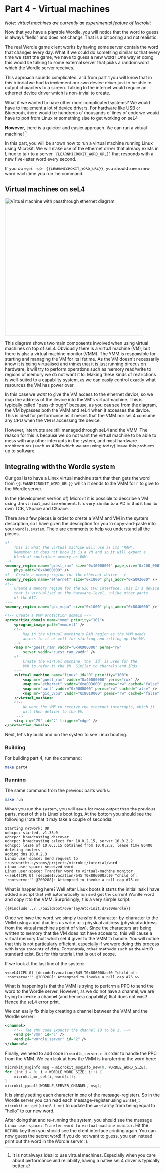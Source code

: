 # Part 4 - Virtual machines

*Note: virtual machines are currently an experimental feature of Microkit*

Now that you have a playable Wordle, you will notice that the word to guess
is always "hello" and does not change. That is a bit boring and not realistic.

The real Wordle game client works by having some server contain the word that
changes every day. What if we could do something similar so that every time we
start the game, we have to guess a new word? One way of doing this would be
talking to some external server that picks a random word which the Wordle server
receives.

This approach sounds complicated, and from part 1 you will know that in this tutorial we had to implement our own device driver just to be able to output characters to a screen. Talking
to the internet would require an ethernet device driver which is non-trivial to create.

What if we wanted to have other more complicated systems? We would have to implement a lot
of device drivers. For hardware like USB or Bluetooth, there would be
hundreds of thousands of lines of code we would have to port from Linux or something
else to get working on seL4.

**However**, there is a quicker and easier approach. We can run a virtual machine! [^1]

[^1]: It is not always ideal to use virtual machines. Especially when you care about
performance and reliability, having a native seL4 driver is typically better.

In this part, you will be shown how to run a virtual machine running Linux using
Microkit. We will make use of the ethernet driver that already exists in Linux to
talk to a server `{{LEARNMICROKIT_WORD_URL}}` that responds with a new five-letter word
every second.

If you do `wget -qO- {{LEARNMICROKIT_WORD_URL}}`, you should see a new word each time
you run the command.

## Virtual machines on seL4

<p><img height="450" src="assets/part4/passthrough.svg" alt="Virtual machine with passthrough ethernet diagram" /></p>

This diagram shows two main components involved when using virtual machines on top of seL4. Obviously there is a
virtual machine (VM), but there is also a virtual machine monitor (VMM). The VMM is responsible for starting and
managing the VM for its lifetime. As the VM doesn't necessarily know it is being virtualised and thinks that it
is just running directly on hardware, it will try to perform operations such as memory read/write to regions of
memory we do not want it to. Making these kinds of restrictions is well-suited to a capability system, as we can easily control exactly
what resources the VM has power over.

In this case we *want* to give the VM access to the ethernet device, so we map the address of the device into
the VM's virtual machine. This is typically called "pass-through" because, as you can see from the diagram, the
VM bypasses both the VMM and seL4 when it accesses the device. This is ideal for performance as it means that
the VMM nor seL4 consume any CPU when the VM is accessing the device.

However, interrupts are still managed through seL4 and the VMM. The reason for this is because we do not want
the virtual machine to be able to mess with any other interrupts in the system, and most hardware architectures
(such as ARM which we are using today) leave this problem up to software.

## Integrating with the Wordle system

Our goal is to have a Linux virtual machine start that then gets the word from `{{LEARNMICROKIT_WORD_URL}}` which
it sends to the VMM for it to give to the Wordle server.

In the (development version of) Microkit it is possible to describe a VM using the `virtual_machine` element. It is
very similar to a PD in that it has its own TCB, VSpace and CSpace.

There are a few pieces in order to create a VMM and VM in the system description, so I have given the description
for you to copy-and-paste into your `wordle.system`. There are comments to help you understand all the pieces.

```xml
<!--
    This is what the virtual machine will use as its "RAM".
    Remember it does not know it is a VM and so it will expect a
    block of contigious memory as RAM.
-->
<memory_region name="guest_ram" size="0x10000000" page_size="0x200_000"
    phys_addr="0x40000000" />
<!-- Create a memory region for the ethernet device -->
<memory_region name="ethernet" size="0x1000" phys_addr="0xa003000" />
<!--
    Create a memory region for the GIC CPU interface. This is a device
    that is virtualised at the hardware-level, unlike other parts
    of the GIC.
-->
<memory_region name="gic_vcpu" size="0x1000" phys_addr="0x8040000" />

<!-- Create a VMM protection domain -->
<protection_domain name="vmm" priority="101">
    <program_image path="vmm.elf" />
    <!--
        Map in the virtual machine's RAM region as the VMM needs
        access to it as well for starting and setting up the VM.
    -->
    <map mr="guest_ram" vaddr="0x40000000" perms="rw"
        setvar_vaddr="guest_ram_vaddr" />
    <!--
        Create the virtual machine, the `id` is used for the
        VMM to refer to the VM. Similar to channels and IRQs.
    -->
    <virtual_machine name="linux" id="0" priority="100">
        <map mr="guest_ram" vaddr="0x40000000" perms="rwx" />
        <map mr="ethernet" vaddr="0xa003000" perms="rw" cached="false" />
        <map mr="uart" vaddr="0x9000000" perms="rw" cached="false" />
        <map mr="gic_vcpu" vaddr="0x8010000" perms="rw" cached="false" />
    </virtual_machine>
    <!--
        We want the VMM to receive the ethernet interrupts, which it
        will then deliver to the VM.
     -->
    <irq irq="79" id="2" trigger="edge" />
</protection_domain>
```

Next, let's try build and run the system to see Linux booting.

### Building

For building part 4, run the command:

```sh
make part4
```

### Running

The same command from the previous parts works:
```sh
make run
```

When you run the system, you will see a lot more output than the previous parts, most
of this is Linux's boot logs. At the bottom you should see the following (note that it may take a couple of seconds):
```
Starting network: OK
udhcpc: started, v1.35.0
udhcpc: broadcasting discover
udhcpc: broadcasting select for 10.0.2.15, server 10.0.2.2
udhcpc: lease of 10.0.2.15 obtained from 10.0.2.2, lease time 86400
deleting routers
adding dns 10.0.2.3
Linux user-space: Send request to trustworthy.systems/projects/microkit/tutorial/word
Linux user-space: Received word
Linux user-space: Transfer word to virtual-machine monitor
<<seL4(CPU 0) [decodeInvocation/645 T0x806000ac00 "child of: 'rootserver'" @200288]: Attempted to invoke a null cap #75.>>
```

What is happening here? Well after Linux boots it starts the initial task I have added a script that will
automatically run and get the current Wordle word and copy it to the VMM. Surprisingly, it is a very simple
script:
```bash
{{#include ../../buildroot/overlay/etc/init.d/S60Wordle}}
```

Once we have the word, we simply transfer it character-by-character to the VMM using a tool that lets us write
to a physical address (physical address from the virtual machine's point of view). Since the characters are being written to
memory that the VM does not have access to, this will cause a virtual memory fault which seL4 gives to the VMM to handle.
You will notice that this is not particularly efficient, especially if we were doing this process with large amounts of data.
Fortunately, other methods such as the virtIO standard exist. But for this tutorial, that is out of scope.

If we look at the last line of the system:
```
<<seL4(CPU 0) [decodeInvocation/645 T0x806000ac00 "child of: 'rootserver'" @200288]: Attempted to invoke a null cap #75.>>
```

What is happening is that the VMM is trying to perform a PPC to send the word to the Wordle server. However, as we do not have a
channel, we are trying to invoke a channel (and hence a capability) that does not exist! Hence the seL4 error print.

We can easily fix this by creating a channel between the VMM and the Wordle server:
```xml
<channel>
    <!-- The VMM code expects the channel ID to be 1. -->
    <end pd="vmm" id="1" />
    <end pd="wordle_server" id="2" />
</channel>
```

Finally, we need to add code in `wordle_server.c` in order to handle the PPC from the VMM. We can look at how the
VMM is transferring the word here:
```c
microkit_msginfo msg = microkit_msginfo_new(0, WORDLE_WORD_SIZE);
for (int i = 0; i < WORDLE_WORD_SIZE; i++) {
    microkit_mr_set(i, word[i]);
}
microkit_ppcall(WORDLE_SERVER_CHANNEL, msg);
```

It is simply setting each character in one of the message-registers. So in the Wordle server you can read each
message-register using `uint64_t microkit_mr_get(uint8_t mr)` to update the `word` array from being equal to "hello"
to our new word.

After doing that and re-running the system, you should see the message `Linux user-space: Transfer word to virtual-machine monitor`.
Hit the `RETURN` key then you should see the client interface printing again. You can now guess the
secret word! If you do not want to guess, you can instead print out the word in the Wordle server :).
